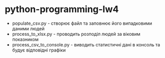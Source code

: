 # python-programming-lw4

* populate_csv.py - створює файл та заповнює його випадковими даними людей
* process_to_xlsx.py - проводить розподіл людей за віковим показником
* process_csv_to_console.py - виводить статистичні дані в консоль та будує відповідні графіки
